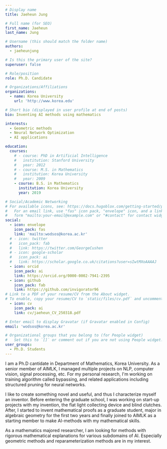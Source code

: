 ```yaml
---
# Display name
title: Jaeheun Jung

# Full name (for SEO)
first_name: Jaeheun
last_name: Jung

# Username (this should match the folder name)
authors:
  - jaeheunjung

# Is this the primary user of the site?
superuser: false

# Role/position
role: Ph.D. Candidate

# Organizations/Affiliations
organizations:
  - name: Korea University
    url: 'http://www.korea.edu'

# Short bio (displayed in user profile at end of posts)
bio: Inventing AI methods using mathematics

interests:
  - Geometric methods
  - Neural Network Optimization
  - AI applications

education:
  courses:
    # - course: PhD in Artificial Intelligence
    #   institution: Stanford University
    #   year: 2012
    # - course: M.S. in Mathematics
    #   institution: Korea University
    #   year: 2009
    - course: B.S. in Mathematics
      institution: Korea University
      year: 2019

# Social/Academic Networking
# For available icons, see: https://docs.hugoblox.com/getting-started/page-builder/#icons
#   For an email link, use "fas" icon pack, "envelope" icon, and a link in the
#   form "mailto:your-email@example.com" or "#contact" for contact widget.
social:
  - icon: envelope
    icon_pack: fas
    link: 'mailto:wodsos@korea.ac.kr'
  # - icon: twitter
  #   icon_pack: fab
  #   link: https://twitter.com/GeorgeCushen
  # - icon: google-scholar
  #   icon_pack: ai
  #   link: https://scholar.google.co.uk/citations?user=sIwtMXoAAAAJ
  - icon: orcid
    icon_pack: ai
    link: https://orcid.org/0000-0002-7941-2395
  - icon: github
    icon_pack: fab
    link: https://github.com/invigorator96
# Link to a PDF of your resume/CV from the About widget.
# To enable, copy your resume/CV to `static/files/cv.pdf` and uncomment the lines below.
  - icon: cv
    icon_pack: ai
    link: cv/jaeheun_CV_250318.pdf

# Enter email to display Gravatar (if Gravatar enabled in Config)
email: 'wodsos@korea.ac.kr'

# Organizational groups that you belong to (for People widget)
#   Set this to `[]` or comment out if you are not using People widget.
user_groups:
  - Ph.D. Students
---
```


I am a Ph.D cantidate in Department of Mathematics, Korea University. As a senior member of AIMLK, I managed multiple projects on NLP, computer vision, signal processing, etc. For my personal research, I'm working on training algorithm called bypassing, and related applications including structured pruning for neural networks.

I like to create something novel and useful, and thus I characterize myself an inventor. Before entering the graduate school, I was working on start-up projects with my invention, the flat light collecting device and blind clutches. After, I started to invent mathematical proofs as a graduate student, major in algebraic geometry for the first two years and finally joined to AIMLK as a starting member to make AI-methods with my mathematical skills.

As a mathematics majored researcher, I am looking for methods with rigorous mathematical explanations for various subdomains of AI. Especially geometric methods and reparameterization methods are in my interest. 
